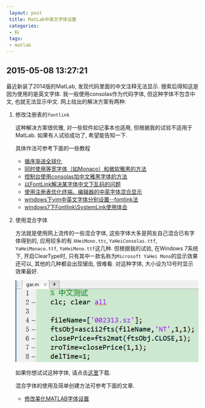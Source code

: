 ```yaml
---
 layout: post
 title: MatLab中英文字体设置
 categories:
 - 科
 tags:
 - matlab
---
```


## 2015-05-08 13:27:21

最近新装了2014版的MatLab, 发现代码里面的中文注释无法显示. 搜索后得知这是因为使用的是英文字体.
我一般使用consolas作为代码字体, 但这种字体不包含中文, 也就无法显示中文. 网上给出的解决方案有两种:

1. 修改注册表的`fontlink`

	这种解决方案很优雅, 对一些软件如记事本也适用, 但根据我的试验不适用于MatLab. 如果有人试验成功了, 希望能告知一下.

	具体作法可参考下面的一些教程

	- [循序渐进全球化](https://msdn.microsoft.com/zh-cn/goglobal/bb688134.aspx)
	- [同时使用等宽字体（如Monaco）和微软雅黑的方法](http://my.oschina.net/liudiwu/blog/314050)
	- [控制台使用consolas加中文雅黑字体的方法](http://blog.est.im/post/28448766013)
	- [以FontLink解决某字体中文下乱码的问题](http://garyszone.me/2014/06/04/windows-fontlink/)
	- [使用注册表优化终端、编辑器的中英字体混合显示](http://segmentfault.com/a/1190000000660694)
	- [windows下vim中英文字体分别设置--fontlink法](http://forum.ubuntu.org.cn/viewtopic.php?f=68&t=355556)
	- [windows7下Fontlink\SystemLink使用体会](http://blog.163.com/ytyang__/blog/static/84058452012111474522631/)

2. 使用混合字体

	方法就是使用网上流传的一些混合字体, 这些字体大多是网友自己混合已有字体得到的, 应用较多的有
	`XHeiMono.ttc`, `YaHeiConsolas.ttf`, `YaHeiMonaco.ttf`, `YaHeiMono.ttf`这几种. 但根据我的试验,
	在Windows 7系统下, 开启ClearType时, 只有其中一款名称为`Microsoft YaHei Mono`的显示效果还可以, 其他的几种都会出现锯齿, 很难看.
	对这种字体, 大小设为13号时显示效果最好.

	![](/pic/matlab_cn.png)

	如果你想试试这种字体, 请点击[这里](/Prog/YaHeiMono_MS.ttf)下载.

	混合字体的使用及简单创建方法可参考下面的文章.

	- [修改美化MATLAB字体设置](http://www.yueye.org/2011/beautify-matlab-font-settings.html)
